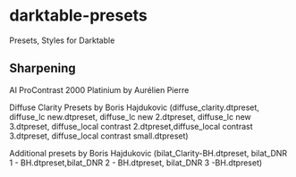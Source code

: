 # darktable-presets
Presets, Styles for Darktable 



## Sharpening 

AI ProContrast 2000 Platinium by Aurélien Pierre

Diffuse Clarity Presets by Boris Hajdukovic (diffuse_clarity.dtpreset, diffuse_lc new.dtpreset, diffuse_lc new 2.dtpreset, diffuse_lc new 3.dtpreset, diffuse_local contrast 2.dtpreset,diffuse_local contrast 3.dtpreset, diffuse_local contrast small.dtpreset)

Additional presets by Boris Hajdukovic (bilat_Clarity-BH.dtpreset, bilat_DNR 1 - BH.dtpreset,bilat_DNR 2 - BH.dtpreset,
bilat_DNR 3 -BH.dtpreset)
